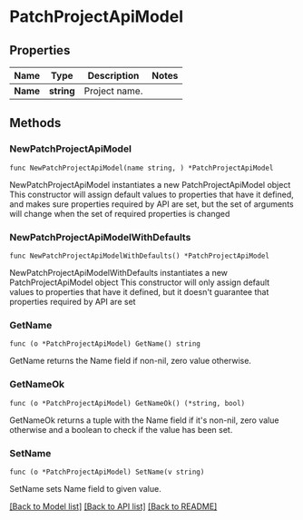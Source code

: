 # PatchProjectApiModel

## Properties

Name | Type | Description | Notes
------------ | ------------- | ------------- | -------------
**Name** | **string** | Project name. | 

## Methods

### NewPatchProjectApiModel

`func NewPatchProjectApiModel(name string, ) *PatchProjectApiModel`

NewPatchProjectApiModel instantiates a new PatchProjectApiModel object
This constructor will assign default values to properties that have it defined,
and makes sure properties required by API are set, but the set of arguments
will change when the set of required properties is changed

### NewPatchProjectApiModelWithDefaults

`func NewPatchProjectApiModelWithDefaults() *PatchProjectApiModel`

NewPatchProjectApiModelWithDefaults instantiates a new PatchProjectApiModel object
This constructor will only assign default values to properties that have it defined,
but it doesn't guarantee that properties required by API are set

### GetName

`func (o *PatchProjectApiModel) GetName() string`

GetName returns the Name field if non-nil, zero value otherwise.

### GetNameOk

`func (o *PatchProjectApiModel) GetNameOk() (*string, bool)`

GetNameOk returns a tuple with the Name field if it's non-nil, zero value otherwise
and a boolean to check if the value has been set.

### SetName

`func (o *PatchProjectApiModel) SetName(v string)`

SetName sets Name field to given value.



[[Back to Model list]](../README.md#documentation-for-models) [[Back to API list]](../README.md#documentation-for-api-endpoints) [[Back to README]](../README.md)


